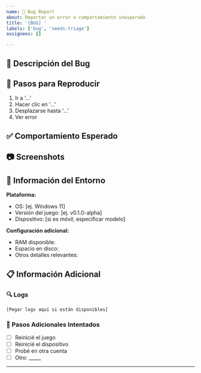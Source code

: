 ```yaml
---
name: 🐛 Bug Report
about: Reportar un error o comportamiento inesperado
title: '[BUG] '
labels: ['bug', 'needs-triage']
assignees: []

---
```


## 🐛 Descripción del Bug
<!-- Una descripción clara y concisa de cuál es el bug -->

## 🔄 Pasos para Reproducir
<!-- Pasos para reproducir el comportamiento -->
1. Ir a '...'
2. Hacer clic en '...'
3. Desplazarse hasta '...'
4. Ver error

## ✅ Comportamiento Esperado
<!-- Una descripción clara y concisa de lo que esperabas que pasara -->

## 📷 Screenshots
<!-- Si es aplicable, añade screenshots para ayudar a explicar el problema -->

## 📱 Información del Entorno

**Plataforma:** <!-- Windows/Android/Web -->
- OS: [ej. Windows 11]
- Versión del juego: [ej. v0.1.0-alpha]
- Dispositivo: [si es móvil, especificar modelo]

**Configuración adicional:**
- RAM disponible:
- Espacio en disco:
- Otros detalles relevantes:

## 📋 Información Adicional
<!-- Cualquier contexto adicional sobre el problema -->

### 🔍 Logs
<!-- Si tienes acceso a logs, pégalos aquí -->
```
[Pegar logs aquí si están disponibles]
```

### 🧪 Pasos Adicionales Intentados
<!-- ¿Intentaste algo para resolver el problema? -->
- [ ] Reinicié el juego
- [ ] Reinicié el dispositivo
- [ ] Probé en otra cuenta
- [ ] Otro: _____

---

<!--
Nota para el equipo de desarrollo:
Este bug report será triaged automáticamente por el sistema IA.
Los bugs críticos que afecten el gameplay serán priorizados.
-->
